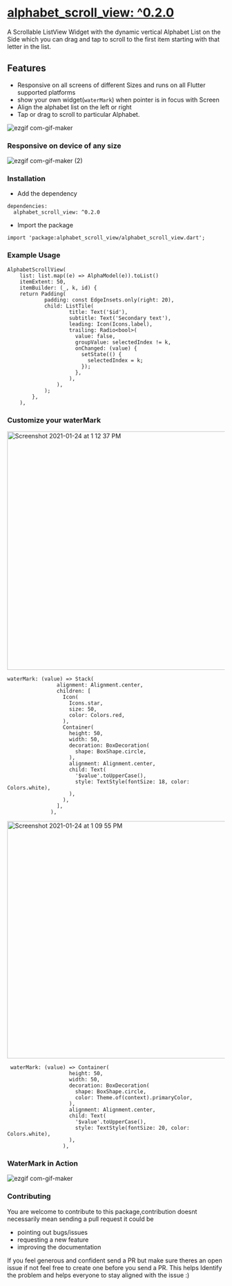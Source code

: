 # [alphabet_scroll_view: ^0.2.0](https://pub.dev/packages/alphabet_scroll_view)

A Scrollable ListView Widget with the dynamic vertical Alphabet List on the Side which you can drag and tap to scroll to the first item starting with that letter in the list.

## Features

- Responsive on all screens of different Sizes and runs on all Flutter supported platforms
- show your own widget(`waterMark`) when pointer is in focus with Screen
- Align the alphabet list on the left or right
- Tap or drag to scroll to particular Alphabet.

![ezgif com-gif-maker](https://user-images.githubusercontent.com/31410839/105130232-a58abc00-5b0c-11eb-930e-445ae498ba98.gif)

### Responsive on device of any size

![ezgif com-gif-maker (2)](https://user-images.githubusercontent.com/31410839/105130852-c7d10980-5b0d-11eb-9915-0996d808d5e9.gif)

### Installation

- Add the dependency

```
dependencies:
  alphabet_scroll_view: ^0.2.0
```

- Import the package
  ​

```
import 'package:alphabet_scroll_view/alphabet_scroll_view.dart';

```

### Example Usage

```
AlphabetScrollView(
    list: list.map((e) => AlphaModel(e)).toList()
    itemExtent: 50,
    itemBuilder: (_, k, id) {
    return Padding(
            padding: const EdgeInsets.only(right: 20),
            child: ListTile(
                    title: Text('$id'),
                    subtitle: Text('Secondary text'),
                    leading: Icon(Icons.label),
                    trailing: Radio<bool>(
                      value: false,
                      groupValue: selectedIndex != k,
                      onChanged: (value) {
                        setState(() {
                          selectedIndex = k;
                        });
                      },
                    ),
                ),
            );
        },
    ),
```

### Customize your waterMark

<img width="552" alt="Screenshot 2021-01-24 at 1 12 37 PM" src="https://user-images.githubusercontent.com/31410839/105624279-9fffdf80-5e46-11eb-8900-bcb99ddf7220.png">

```
waterMark: (value) => Stack(
                alignment: Alignment.center,
                children: [
                  Icon(
                    Icons.star,
                    size: 50,
                    color: Colors.red,
                  ),
                  Container(
                    height: 50,
                    width: 50,
                    decoration: BoxDecoration(
                      shape: BoxShape.circle,
                    ),
                    alignment: Alignment.center,
                    child: Text(
                      '$value'.toUpperCase(),
                      style: TextStyle(fontSize: 18, color: Colors.white),
                    ),
                  ),
                ],
              ),
```

<img width="549" alt="Screenshot 2021-01-24 at 1 09 55 PM" src="https://user-images.githubusercontent.com/31410839/105624283-a2fad000-5e46-11eb-9707-3c072c07a2d7.png">

```
 waterMark: (value) => Container(
                    height: 50,
                    width: 50,
                    decoration: BoxDecoration(
                      shape: BoxShape.circle,
                      color: Theme.of(context).primaryColor,
                    ),
                    alignment: Alignment.center,
                    child: Text(
                      '$value'.toUpperCase(),
                      style: TextStyle(fontSize: 20, color: Colors.white),
                    ),
                  ),
```

### WaterMark in Action

![ezgif com-gif-maker](https://user-images.githubusercontent.com/31410839/105623290-983c3d00-5e3e-11eb-9012-0f0e75fde074.gif)

### Contributing

You are welcome to contribute to this package,contribution doesnt necessarily mean sending a pull request it could be

- pointing out bugs/issues
- requesting a new feature
- improving the documentation

If you feel generous and confident send a PR but make sure theres an open issue if not feel free to create one before you send a PR. This helps Identify the problem and helps everyone to stay aligned with the issue :)
